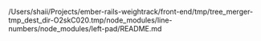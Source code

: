 /Users/shaii/Projects/ember-rails-weightrack/front-end/tmp/tree_merger-tmp_dest_dir-O2skC020.tmp/node_modules/line-numbers/node_modules/left-pad/README.md